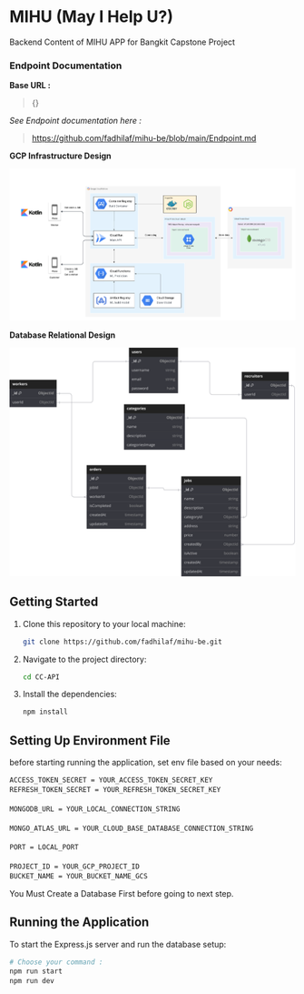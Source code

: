 # MIHU (May I Help U?)

Backend Content of MIHU APP for Bangkit Capstone Project

### Endpoint Documentation

**Base URL :**

> {}

_See Endpoint documentation here :_

> https://github.com/fadhilaf/mihu-be/blob/main/Endpoint.md

**GCP Infrastructure Design**

![image](https://github.com/MIHU-PROJECT/mihu-be/blob/main/CC-API/src/assets/MIHU_GCP_Architecture.png)

**Database Relational Design**

![image](https://github.com/MIHU-PROJECT/mihu-be/blob/main/CC-API/src/assets/MIHU_Schema_Design.svg)

## Getting Started

1. Clone this repository to your local machine:

   ```bash
   git clone https://github.com/fadhilaf/mihu-be.git
   ```

2. Navigate to the project directory:

   ```bash
   cd CC-API
   ```

3. Install the dependencies:

   ```bash
   npm install
   ```

## Setting Up Environment File

before starting running the application, set env file based on your needs:

```bash
ACCESS_TOKEN_SECRET = YOUR_ACCESS_TOKEN_SECRET_KEY
REFRESH_TOKEN_SECRET = YOUR_REFRESH_TOKEN_SECRET_KEY

MONGODB_URL = YOUR_LOCAL_CONNECTION_STRING

MONGO_ATLAS_URL = YOUR_CLOUD_BASE_DATABASE_CONNECTION_STRING

PORT = LOCAL_PORT

PROJECT_ID = YOUR_GCP_PROJECT_ID
BUCKET_NAME = YOUR_BUCKET_NAME_GCS
```

You Must Create a Database First before going to next step.

## Running the Application

To start the Express.js server and run the database setup:

```bash
# Choose your command :
npm run start
npm run dev
```